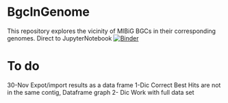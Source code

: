 # BgcInGenome
This repository explores the vicinity of MIBiG BGCs in their corresponding genomes.
Direct to JupyterNotebook [![Binder](https://mybinder.org/badge_logo.svg)](https://mybinder.org/v2/gh/nselem/BgcInGenome/main?filepath=index.ipynb)

# To do
30-Nov Expot/import results as a data frame 
1-Dic Correct Best Hits are not in the same contig, Dataframe graph
2- Dic Work with full data set


 
